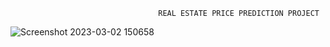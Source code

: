                                      REAL ESTATE PRICE PREDICTION PROJECT
![Screenshot 2023-03-02 150658](https://user-images.githubusercontent.com/123532332/222390408-fa26a542-9d6e-45a0-9286-32ef52ae9db7.png)
